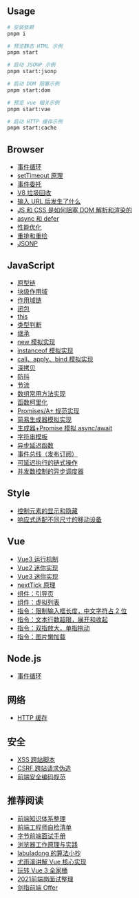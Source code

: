 ## Usage

```sh
# 安装依赖
pnpm i

# 预览静态 HTML 示例
pnpm start

# 启动 JSONP 示例
pnpm start:jsonp

# 启动 DOM 阻塞示例
pnpm start:dom

# 预览 vue 相关示例
pnpm start:vue

# 启动 HTTP 缓存示例
pnpm start:cache
```

## Browser

- [事件循环](./src/browser/event-loop/readme.md)
- [setTimeout 原理](./src/browser/event-loop/setTimeout.md)
- [事件委托](./src/browser/event-delegation/readme.md)
- [V8 垃圾回收](./src/browser/garbage-collection/readme.md)
- [输入 URL 后发生了什么](./src/browser/input-url/readme.md)
- [JS 和 CSS 是如何阻塞 DOM 解析和渲染的](./src/browser/how-js-and-css-block-dom/readme.md)
- [async 和 defer](./src/browser/optimization/async-vs-defer.md)
- [性能优化](./src/browser/optimization/readme.md)
- [重排和重绘](./src/browser/reflow-and-repaint/readme.md)
- [JSONP](./src/browser/jsonp/client.html)

## JavaScript

- [原型链](./src/js/prototype-chain/readme.md)
- [块级作用域](./src/js/scope/block.md)
- [作用域链](./src/js/scope/chain.md)
- [闭包](./src/js/scope/closure.md)
- [this](./src/js/this/readme.md)
- [类型判断](./src/js/types.js)
- [继承](./src/js/extend.js)
- [new 模拟实现](./src/js/fake-new.js)
- [instanceof 模拟实现](./src/js/instance-of.js)
- [call、apply、bind 模拟实现](./src/js/this-func.js)
- [深拷贝](./src/js/deep-clone.js)
- [防抖](./src/js/debounce.js)
- [节流](./src/js/throttle.js)
- [数组常用方法实现](./src/js/array.js)
- [函数柯里化](./src/js/curry.js)
- [Promises/A+ 规范实现](./src/js/promise/index.js)
- [简易生成器模拟实现](./src/js/generator/index.js)
- [生成器+Promise 模拟 async/await](./src/js/generator/co.js)
- [字符串模板](./src/js/template.js)
- [异步延迟函数](./src/js/sleep.js)
- [事件总线（发布订阅）](./src/js/event-emitter.js)
- [可延迟执行的链式操作](./src/js/chain-with-timeout.js)
- [并发数控制的异步调度器](./src/js/concurrency-limit/v1.js)

## Style

- [控制元素的显示和隐藏](./src/style/show-or-hide.html)
- [响应式适配不同尺寸的移动设备](./src/style/responsive-by-rem/rem.less)

## Vue

- [Vue3 运行机制](./src/vue/docs/v3/index.md)
- [Vue2 迷你实现](https://github.com/vue-hotel/mini-vue-2)
- [Vue3 迷你实现](https://github.com/cuixiaorui/mini-vue)
- [nextTick 原理](./src/vue/docs/nextTick/readme.md)
- [组件：引导页](./src/vue/src/components/intro/intro.js)
- [组件：虚拟列表](./src/vue/src/components/virtualList/demo.vue)
- [指令：限制输入框长度，中文字符占 2 位](./src/vue/src/directives/maxlength.js)
- [指令：文本行数超限，展开和收起](./src/vue/src/directives/moreline.js)
- [指令：双指放大，单指拖动](./src/vue/src/directives/zoom.js)
- [指令：图片懒加载](./src/vue/src/directives/lazyload.js)

## Node.js

- [事件循环](./src/node/event-loop/main.js)

## 网络

- [HTTP 缓存](./src/network/cache/readme.md)

## 安全

- [XSS 跨站脚本](./src/security/xss.md)
- [CSRF 跨站请求伪造](./src/security/csrf.md)
- [前端安全编码规范](https://segmentfault.com/a/1190000037657222)

## 推荐阅读

- [前端知识体系整理](https://jsgodroad.com/interview)
- [前端工程师自检清单](https://juejin.cn/post/6844903830887366670#heading-1)
- [字节前端面试手册](https://bytedance.feishu.cn/base/app8Ok6k9qafpMkgyRbfgxeEnet?from=from_copylink)
- [浏览器工作原理与实践](https://time.geekbang.org/column/intro/100033601?code=ioec5oi7MyP4QLb8ZUmXV9OiXdifKAeos3f2AKXPNIo%3D&page=A)
- [labuladong 的算法小抄](https://labuladong.gitee.io/algo/)
- [尤雨溪讲解 Vue 核心实现](https://www.bilibili.com/video/BV1d4411v7UX)
- [玩转 Vue 3 全家桶](https://time.geekbang.org/column/intro/100094401?code=p5I8okGnRHfR67OkuyktunHxGUUgxaVlm02vdhIdVa4%3D&source=app_share&page=A)
- [2021前端岗面试整理](https://juejin.cn/post/6991724298197008421)
- [剑指前端 Offer](https://interview-manual.gitee.io/awesome-interview)
